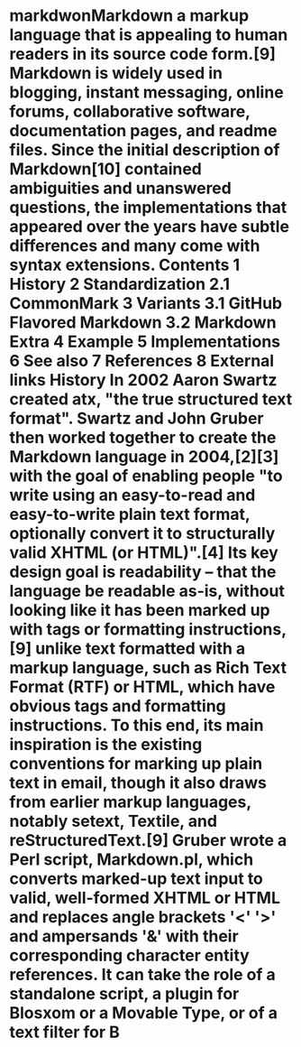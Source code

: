 # markdwonMarkdown a markup language that is appealing to human readers in its source code form.[9] Markdown is widely used in blogging, instant messaging, online forums, collaborative software, documentation pages, and readme files.  Since the initial description of Markdown[10] contained ambiguities and unanswered questions, the implementations that appeared over the years have subtle differences and many come with syntax extensions.   Contents 1	History 2	Standardization 2.1	CommonMark 3	Variants 3.1	GitHub Flavored Markdown 3.2	Markdown Extra 4	Example 5	Implementations 6	See also 7	References 8	External links History In 2002 Aaron Swartz created atx, "the true structured text format". Swartz and John Gruber then worked together to create the Markdown language in 2004,[2][3] with the goal of enabling people "to write using an easy-to-read and easy-to-write plain text format, optionally convert it to structurally valid XHTML (or HTML)".[4]  Its key design goal is readability – that the language be readable as-is, without looking like it has been marked up with tags or formatting instructions,[9] unlike text formatted with a markup language, such as Rich Text Format (RTF) or HTML, which have obvious tags and formatting instructions. To this end, its main inspiration is the existing conventions for marking up plain text in email, though it also draws from earlier markup languages, notably setext, Textile, and reStructuredText.[9]  Gruber wrote a Perl script, Markdown.pl, which converts marked-up text input to valid, well-formed XHTML or HTML and replaces angle brackets '<' '>' and ampersands '&' with their corresponding character entity references. It can take the role of a standalone script, a plugin for Blosxom or a Movable Type, or of a text filter for B
